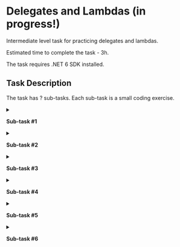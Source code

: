 # Delegates and Lambdas (in progress!)

Intermediate level task for practicing delegates and lambdas. 

Estimated time to complete the task - 3h.  

The task requires .NET 6 SDK installed.   

## Task Description

The task has ? sub-tasks. Each sub-task is a small coding exercise.

<details>
<summary>

**Sub-task #1**

</summary>
      
- Open the [FunctionExtensions.cs]() file.

- Implement a [GenerateProgression]() method that generates a sequence of the elements of type T according to the following recursive formula: 

   $`x_1=a, x_{n+1}=f(x_n), n = 1, 2, ...`$

   The number of elements that were generated is defined by the given number.
  
- [Arithmetic](https://www.wikiwand.com/en/Arithmetic_progression) and [geometric](https://www.wikiwand.com/en/Geometric_progression) progressions are used as test sequences.

</details>

<details>
<summary>

**Sub-task #2**

</summary>

- Open the [FunctionExtensions.cs]() file.

- Implement a [GenerateProgression]() method that generates a sequence of the elements of type T according to the following recursive formula: 

   $`x_1=a, x_{n+1}=f(x_n), n = 1, 2, ...`$

   The number of elements that were generated is defined by the condition.

- [Arithmetic](https://www.wikiwand.com/en/Arithmetic_progression) and [geometric](https://www.wikiwand.com/en/Geometric_progression) progressions are used as test sequences.

</details>

<details>
<summary>

**Sub-task #3**

</summary>

- Open the [FunctionExtensions.cs]() file.

- Implement a [GetElement]() method that generates a `n`s element of the sequence of the elements of type T according to the following recursive formula: 
   
   $`x_1=a, x_{n+1}=f(x_n), n = 1, 2, ...`$

- [Arithmetic](https://www.wikiwand.com/en/Arithmetic_progression) and [geometric](https://www.wikiwand.com/en/Geometric_progression) progressions are used as test sequences.

</details>

<details>
<summary>

**Sub-task #4**

</summary>

- Open the [FunctionExtensions.cs]() file.

- Implement a [Calculation]() method that applies a binary operation  $`operation(x, y)`$ sequentially to all elements of the sequence according to rule:

   $`r = operation(x_1, x_2)`$

   $`r = operation(r, x_3)`$

   ...
   
   $`r = operation(r, x_n)`$

- Sequence is created by recurrent formula: 
   
   $`x_1=a, x_{n+1}=f(x_n), n = 1, 2, ...`$

- [Arithmetic](https://www.wikiwand.com/en/Arithmetic_progression) and [geometric](https://www.wikiwand.com/en/Geometric_progression) progressions are used as test sequences.

- Multiplication and addition operations are used as test operations.

</details>

<details>
<summary>

**Sub-task #5**

</summary>

- Open the [FunctionExtensions.cs]() file.

- Implement a [GenerateProgression]() method that generates a sequence of the elements of type T according to the following recursive formula: 

- Implement a generator of the first `n` elements of a sequence which is created by recurrent formula:   

   $`x_1 = a, x_2 = b, x_{n+1}=f(x_n, x_{n - 1}), n = 2, 3, ...`$
  
- The following sequences are used as test sequences.

   $`x_1 = 1, x_2 = 1, x_{n + 1} = x_n +  x_{n - 1}, n = 2, 3, ... , where T`$ - integer type;     
   $`x_1 = 1, x_2 = 2, x_{n + 1} = 6 x_n - 8 x_{n - 1}, n = 2, 3, ... , where T`$ - integer type;    
   $`x_1 = 1, x_2 = 2, x_{n + 1} = x_n +  x_{n - 1} / x_{n}, n = 2, 3, ... , where T`$ - real type.

</details>

<details>
<summary>

**Sub-task #6**

</summary>

- Open the [FunctionExtensions.cs]() file, and navigate to the [CombinePredicates]() method.

- Implement the `CombinePredicates` method for the generic delegate `Predicate<T>`, which allows you to combine several predicate conditions using the logical AND operation (&&).

</details>
